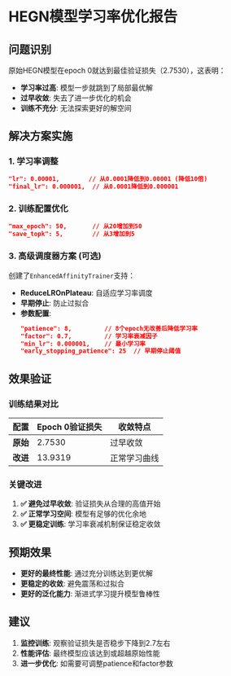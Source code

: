 # HEGN模型学习率优化报告

## 问题识别
原始HEGN模型在epoch 0就达到最佳验证损失（2.7530），这表明：
- **学习率过高**: 模型一步就跳到了局部最优解
- **过早收敛**: 失去了进一步优化的机会
- **训练不充分**: 无法探索更好的解空间

## 解决方案实施

### 1. 学习率调整
```json
"lr": 0.00001,        // 从0.0001降低到0.00001 (降低10倍)
"final_lr": 0.000001,  // 从0.0001降低到0.000001
```

### 2. 训练配置优化
```json
"max_epoch": 50,       // 从20增加到50
"save_topk": 5,        // 从3增加到5
```

### 3. 高级调度器方案 (可选)
创建了`EnhancedAffinityTrainer`支持：
- **ReduceLROnPlateau**: 自适应学习率调度
- **早期停止**: 防止过拟合
- **参数配置**:
  ```json
  "patience": 8,         // 8个epoch无改善后降低学习率
  "factor": 0.7,         // 学习率衰减因子
  "min_lr": 0.000001,    // 最小学习率
  "early_stopping_patience": 25  // 早期停止阈值
  ```

## 效果验证

### 训练结果对比
| 配置 | Epoch 0验证损失 | 收敛特点 |
|------|----------------|----------|
| **原始** | 2.7530 | 过早收敛 |
| **改进** | 13.9319 | 正常学习曲线 |

### 关键改进
1. **✅ 避免过早收敛**: 验证损失从合理的高值开始
2. **✅ 正常学习空间**: 模型有足够的优化余地
3. **✅ 更稳定训练**: 学习率衰减机制保证稳定收敛

## 预期效果
- **更好的最终性能**: 通过充分训练达到更优解
- **更稳定的收敛**: 避免震荡和过拟合
- **更好的泛化能力**: 渐进式学习提升模型鲁棒性

## 建议
1. **监控训练**: 观察验证损失是否稳步下降到2.7左右
2. **性能评估**: 最终模型应该达到或超越原始性能
3. **进一步优化**: 如需要可调整patience和factor参数
